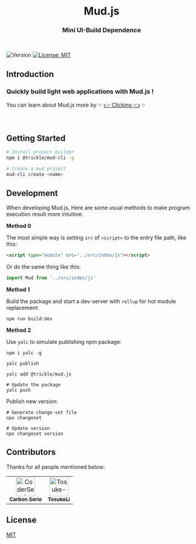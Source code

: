 <h1 align="center"> Mud.js </h1>
<h3 align="center"> Mini UI-Build Dependence </h3>
<br/>
<p>
  <img alt="Version" src="https://img.shields.io/badge/version-1.3.1-blue.svg?cacheSeconds=2592000" />
  <a href="#" target="_blank">
    <img alt="License: MIT" src="https://img.shields.io/badge/License-MIT-yellow.svg" />
  </a>
</p>



## Introduction
<h3> Quickly build light web applications with Mud.js !</h3>

You can learn about Mud.js more by ✨ [👉 Clicking 👈](https://coderserio.github.io/Mud.js) ✨

<br/>

## Getting Started

```bash
# Install project builder
npm i @trickle/mud-cli -g

# Create a mud project
mud-cli create <name>
```



## Development
When developing Mud.js, Here are some usual methods to make program execution result more intuitive:



**Method 0**

The most simple way is setting `src` of `<script>` to the entry file path, like this:

```html
<script type="module" src="../src/index/js"></script>
```

Or do the same thing like this: 

```js
import Mud from '../src/index/js'
```


**Method 1**

Build the package and start a dev-server with `rollup` for hot module replacement:

```shell
npm run build:dev
```


**Method 2**

Use `yalc` to simulate publishing npm package:

```shell
npm i yalc -g

yalc publish

yalc add @trickle/mud.js

# Update the package
yalc push
```

Publish new version:

```shell
# Generate change-set file
npx changeset

# Update version
npx changeset version
```


## Contributors

Thanks for all people mentioned below:
<!-- readme: collaborators,contributors -start -->
<table>
<tr>
    <td align="center">
        <a href="https://github.com/CoderSerio">
            <img src="https://avatars.githubusercontent.com/u/79406469?v=4" width="50;" alt="CoderSerio"/>
            <br />
            <sub><b>Carbon Serio</b></sub>
        </a>
    </td>
    <td align="center">
        <a href="https://github.com/Tosuke-sama">
            <img src="https://avatars.githubusercontent.com/u/91041842?v=4" width="50;" alt="Tosuke-sama"/>
            <br />
            <sub><b>TosukeLi</b></sub>
        </a>
    </td></tr>
</table>
<!-- readme: collaborators,contributors -end -->

## License

[MIT](https://opensource.org/licenses/MIT)